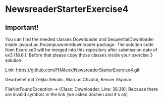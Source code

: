 # NewsreaderStarterExercise4

## Important!
You can find the needed classes Downloader and SequentialDownloader inside java/at.ac.fhcampuswien/downloader package. 
The solution code from Exercise3 will be merged into this repository after submission date of ex3 (18.6.). Before that please copy those classes inside your exercise 3 solution.


Link: https://github.com/FHAleex/NewsreaderStarterExercise4.git

Gearbeitet mit Zeljko Sekulic, Marcus Chvatal, Kevser Akpinar

FileNotFoundException -> (Class: Downloader, Line: 38,39); Because there are invalid symbols in the link (we asked Jochen and it's ok)